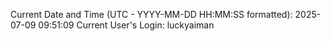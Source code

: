 Current Date and Time (UTC - YYYY-MM-DD HH:MM:SS formatted): 2025-07-09 09:51:09
Current User's Login: luckyaiman
